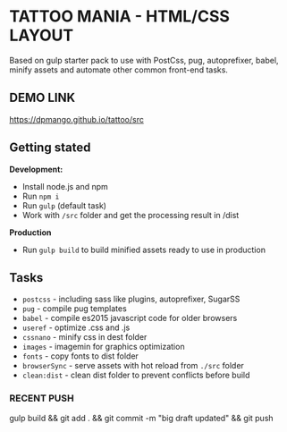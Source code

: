 # TATTOO MANIA - HTML/CSS LAYOUT
Based on gulp starter pack to use with PostCss, pug, autoprefixer, babel, minify assets and automate other common front-end tasks.

## DEMO LINK
https://dpmango.github.io/tattoo/src


## Getting stated
__Development:__
- Install node.js and npm
- Run `npm i`
- Run `gulp` (default task)
- Work with `/src` folder and get the processing result in /dist

__Production__
- Run `gulp build` to build minified assets ready to use in production

## Tasks
- `postcss` - including sass like plugins, autoprefixer, SugarSS
- `pug` - compile pug templates
- `babel` - compile es2015 javascript code for older browsers
- `useref` - optimize .css and .js
- `cssnano` - minify css in dest folder
- `images` - imagemin for graphics optimization
- `fonts` - copy fonts to dist folder
- `browserSync` - serve assets with hot reload from `./src` folder
- `clean:dist` - clean dist folder to prevent conflicts before build

### RECENT PUSH
gulp build && git add . && git commit -m "big draft updated" && git push
